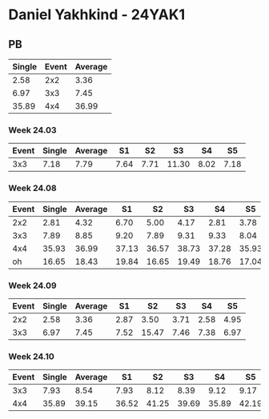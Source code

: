 # Daniel Yakhkind - 24YAK1

## PB
|Single|Event|Average|
|----|----|----|
|2.58|2x2|3.36|
|6.97|3x3|7.45|
|35.89|4x4|36.99|
### Week 24.03
|Event|Single|Average|S1|S2|S3|S4|S5|
|-----|-------|------|--|--|--|--|--|
|3x3|7.18|7.79|7.64|7.71|11.30|8.02|7.18|
### Week 24.08
|Event|Single|Average|S1|S2|S3|S4|S5|
|-----|-------|------|--|--|--|--|--|
|2x2|2.81|4.32|6.70|5.00|4.17|2.81|3.78|
|3x3|7.89|8.85|9.20|7.89|9.31|9.33|8.04|
|4x4|35.93|36.99|37.13|36.57|38.73|37.28|35.93|
|oh|16.65|18.43|19.84|16.65|19.49|18.76|17.04|
### Week 24.09
|Event|Single|Average|S1|S2|S3|S4|S5|
|-----|-------|------|--|--|--|--|--|
|2x2|2.58|3.36|2.87|3.50|3.71|2.58|4.95|
|3x3|6.97|7.45|7.52|15.47|7.46|7.38|6.97|
### Week 24.10
|Event|Single|Average|S1|S2|S3|S4|S5|
|-----|-------|------|--|--|--|--|--|
|3x3|7.93|8.54|7.93|8.12|8.39|9.12|9.17|
|4x4|35.89|39.15|36.52|41.25|39.69|35.89|42.19|
